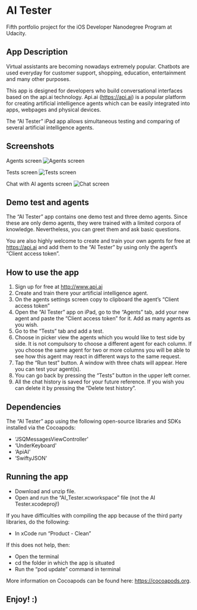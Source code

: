# AI Tester
Fifth portfolio project for the iOS Developer Nanodegree Program at Udacity.

## App Description
Virtual assistants are becoming nowadays extremely popular. Chatbots are used everyday for customer support, shopping, education, entertainment and many other purposes.

This app is designed for developers who build conversational interfaces based on the api.ai technology. Api.ai (https://api.ai) is a popular platform for creating artificial intelligence agents which can be easily integrated into apps, webpages and physical devices. 

The “AI Tester” iPad app allows simultaneous testing and comparing of several artificial intelligence agents.


## Screenshots

Agents screen
![Agents screen](https://farm2.staticflickr.com/1712/25874373724_32ff923352_z.jpg)

Tests screen
![Tests screen](https://farm2.staticflickr.com/1572/26479248685_29f71d7eb5_z.jpg)

Chat with AI agents screen
![Chat screen](https://farm2.staticflickr.com/1647/25874373694_99dd15f34b_z.jpg)


## Demo test and agents
The “AI Tester” app contains one demo test and three demo agents. Since these are only demo agents, they were trained with a limited corpora of knowledge. Nevertheless, you can greet them and ask basic questions.

You are also highly welcome to create and train your own agents for free at https://api.ai and add them to the “AI Tester” by using only the agent’s “Client access token”.

## How to use the app

1. Sign up for free at http://www.api.ai
2. Create and train there your artificial intelligence agent.
3. On the agents settings screen copy to clipboard the agent’s “Client access token”
4. Open the “AI Tester” app on iPad, go to the “Agents” tab, add your new agent and paste the “Client access token” for it. Add as many agents as you wish.
5. Go to the “Tests” tab and add a test.
6. Choose in picker view the agents  which you would like to test side by side. It is not compulsory to choose a different agent for each column. If you choose the same agent for two or more columns you will be able to see how this agent may react in different ways to the same request.
7. Tap the “Run test” button. A window with three chats will appear. Here you can test your agent(s).
8. You can go back by pressing the “Tests” button in the upper left corner.
9. All the chat history is saved for your future reference. If you wish you can delete it by pressing the “Delete test history”.

## Dependencies
The “AI Tester” app using the following open-source libraries and SDKs installed via the Cocoapods:

* ‘JSQMessagesViewController'
* ‘UnderKeyboard'
* ‘ApiAI'
* ‘SwiftyJSON'


## Running the app
* Download and unzip file. 
* Open and run the “AI_Tester.xcworkspace” file (not the AI Tester.xcodeproj!)

If you have difficulties with compiling the app because of the third party libraries, do the following:

* In xCode run “Product - Clean”

If this does not help, then:

* Open the terminal
* cd the folder in which the app is situated
* Run the “pod update” command in terminal

More information on Cocoapods can be found here: https://cocoapods.org. 


## Enjoy! :)

